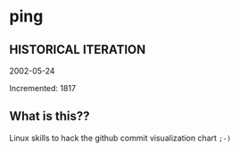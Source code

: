 # ping

## HISTORICAL ITERATION
2002-05-24

Incremented: 1817

## What is this?? 
Linux skills to hack the github commit visualization chart `;-)`
